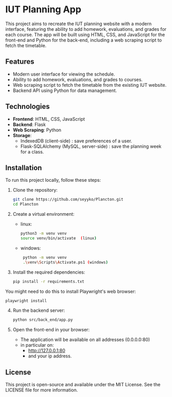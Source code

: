 
# IUT Planning App

This project aims to recreate the IUT planning website with a modern interface, featuring the ability to add homework, evaluations, and grades for each course. The app will be built using HTML, CSS, and JavaScript for the front-end and Python for the back-end, including a web scraping script to fetch the timetable.

## Features
- Modern user interface for viewing the schedule.
- Ability to add homework, evaluations, and grades to courses.
- Web scraping script to fetch the timetable from the existing IUT website.
- Backend API using Python for data management.

## Technologies
- **Frontend**: HTML, CSS, JavaScript
- **Backend**: Flask
- **Web Scraping**: Python
- **Storage**:
   - IndexedDB (client-side) : save preferences of a user.
   - Flask-SQLAlchemy (MySQL, server-side) : save the planning week for a class.

## Installation
To run this project locally, follow these steps:

1. Clone the repository:
   
   ```bash
   git clone https://github.com/seyyko/Plancton.git
   cd Plancton
   ```

2. Create a virtual environment:
   
   - linux:
     
      ```bash
      python3 -m venv venv
      source venv/bin/activate  (linux)
      ```
   - windows:
     
     ```bash
      python -m venv venv
      .\venv\Scripts\Activate.ps1 (windows)
      ```
     

3. Install the required dependencies:
   
   ```bash
   pip install -r requirements.txt
   ```

You might need to do this to install Playwright's web browser:

   ```bash
   playwright install
   ```

4. Run the backend server:
   
   ```bash
   python src/back_end/app.py
   ```

5. Open the front-end in your browser:
   
   - The application will be available on all addresses (0.0.0.0:80)
   - in particular on:
      - http://127.0.0.1:80
      - and your ip address.

## License
This project is open-source and available under the MIT License. See the LICENSE file for more information.
